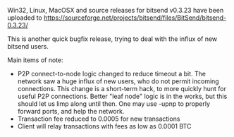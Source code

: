 Win32, Linux, MacOSX and source releases for bitsend v0.3.23 have been uploaded to
https://sourceforge.net/projects/bitsend/files/BitSend/bitsend-0.3.23/

This is another quick bugfix release, trying to deal with the influx of new bitsend users.

Main items of note:

* P2P connect-to-node logic changed to reduce timeout a bit.  The network saw a huge influx of new users, who do not permit incoming connections.  This change is a short-term hack, to more quickly hunt for useful P2P connections.  Better "leaf node" logic is in the works, but this should let us limp along until then.  One may use -upnp to properly forward ports, and help the network.
* Transaction fee reduced to 0.0005 for new transactions
* Client will relay transactions with fees as low as 0.0001 BTC
